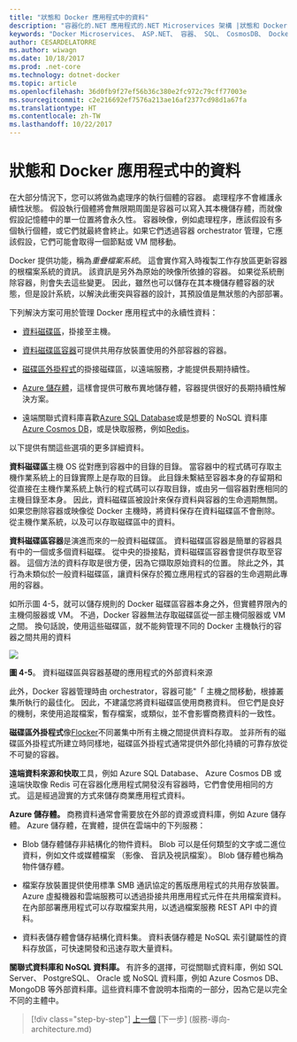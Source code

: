 ```yaml
---
title: "狀態和 Docker 應用程式中的資料"
description: "容器化的.NET 應用程式的.NET Microservices 架構 |狀態和 Docker 應用程式中的資料"
keywords: "Docker Microservices、 ASP.NET、 容器、 SQL、 CosmosDB、 Docker"
author: CESARDELATORRE
ms.author: wiwagn
ms.date: 10/18/2017
ms.prod: .net-core
ms.technology: dotnet-docker
ms.topic: article
ms.openlocfilehash: 36d0fb9f27ef56b36c380e2fc972c79cff77003e
ms.sourcegitcommit: c2e216692ef7576a213ae16af2377cd98d1a67fa
ms.translationtype: HT
ms.contentlocale: zh-TW
ms.lasthandoff: 10/22/2017
---
```

# <a name="state-and-data-in-docker-applications"></a>狀態和 Docker 應用程式中的資料

在大部分情況下，您可以將做為處理序的執行個體的容器。 處理程序不會維護永續性狀態。 假設執行個體將會無限期周圍是容器可以寫入其本機儲存體，而就像假設記憶體中的單一位置將會永久性。 容器映像，例如處理程序，應該假設有多個執行個體，或它們就最終會終止。如果它們透過容器 orchestrator 管理，它應該假設，它們可能會取得一個節點或 VM 間移動。

Docker 提供功能，稱為*重疊檔案系統*。 這會實作寫入時複製工作存放區更新容器的根檔案系統的資訊。 該資訊是另外為原始的映像所依據的容器。 如果從系統刪除容器，則會失去這些變更。 因此，雖然也可以儲存在其本機儲存體容器的狀態，但是設計系統，以解決此衝突與容器的設計，其預設值是無狀態的內部部署。

下列解決方案可用於管理 Docker 應用程式中的永續性資料：

-   [資料磁碟區](https://docs.docker.com/engine/tutorials/dockervolumes/)，掛接至主機。

-   [資料磁碟區容器](https://docs.docker.com/engine/tutorials/dockervolumes/#creating-and-mounting-a-data-volume-container)可提供共用存放裝置使用的外部容器的容器。

-   [磁碟區外掛程式](https://docs.docker.com/engine/tutorials/dockervolumes/)的掛接磁碟區，以遠端服務，才能提供長期持續性。

-   [Azure 儲存體](https://docs.microsoft.com/azure/storage/)，這樣會提供可散布異地儲存體，容器提供很好的長期持續性解決方案。

-   遠端關聯式資料庫喜歡[Azure SQL Database](https://azure.microsoft.com/services/sql-database/)或是想要的 NoSQL 資料庫[Azure Cosmos DB](https://docs.microsoft.com/azure/cosmos-db/introduction)，或是快取服務，例如[Redis](https://redis.io/)。

以下提供有關這些選項的更多詳細資料。

**資料磁碟區**主機 OS 從對應到容器中的目錄的目錄。 當容器中的程式碼可存取主機作業系統上的目錄實際上是存取的目錄。 此目錄未繫結至容器本身的存留期和從直接在主機作業系統上執行的程式碼可以存取目錄，或由另一個容器對應相同的主機目錄至本身。 因此，資料磁碟區被設計來保存資料與容器的生命週期無關。 如果您刪除容器或映像從 Docker 主機時，將資料保存在資料磁碟區不會刪除。 從主機作業系統，以及可以存取磁碟區中的資料。

**資料磁碟區容器**是演進而來的一般資料磁碟區。 資料磁碟區容器是簡單的容器具有中的一個或多個資料磁碟。 從中央的掛接點，資料磁碟區容器會提供存取至容器。 這個方法的資料存取是很方便，因為它擷取原始資料的位置。 除此之外，其行為未類似於一般資料磁碟區，讓資料保存於獨立應用程式的容器的生命週期此專用的容器。

如所示圖 4-5，就可以儲存規則的 Docker 磁碟區容器本身之外，但實體界限內的主機伺服器或 VM。 不過，Docker 容器無法存取磁碟區從一部主機伺服器或 VM 之間。 換句話說，使用這些磁碟區，就不能夠管理不同的 Docker 主機執行的容器之間共用的資料

![](./media/image5.png)

**圖 4-5**。 資料磁碟區與容器基礎的應用程式的外部資料來源

此外，Docker 容器管理時由 orchestrator，容器可能"「 主機之間移動，根據叢集所執行的最佳化。 因此，不建議您將資料磁碟區使用商務資料。 但它們是良好的機制，來使用追蹤檔案，暫存檔案，或類似，並不會影響商務資料的一致性。

**磁碟區外掛程式**像[Flocker](https://clusterhq.com/flocker/)不同叢集中所有主機之間提供資料存取。 並非所有的磁碟區外掛程式所建立時同樣地，磁碟區外掛程式通常提供外部化持續的可靠存放從不可變的容器。

**遠端資料來源和快取**工具，例如 Azure SQL Database、 Azure Cosmos DB 或遠端快取像 Redis 可在容器化應用程式開發沒有容器時，它們會使用相同的方式。 這是經過證實的方式來儲存商業應用程式資料。

**Azure 儲存體。** 商務資料通常會需要放在外部的資源或資料庫，例如 Azure 儲存體。 Azure 儲存體，在實體，提供在雲端中的下列服務：

-   Blob 儲存體儲存非結構化的物件資料。 Blob 可以是任何類型的文字或二進位資料，例如文件或媒體檔案 （影像、 音訊及視訊檔案）。 Blob 儲存體也稱為物件儲存體。

-   檔案存放裝置提供使用標準 SMB 通訊協定的舊版應用程式的共用存放裝置。 Azure 虛擬機器和雲端服務可以透過掛接共用應用程式元件在共用檔案資料。 在內部部署應用程式可以存取檔案共用，以透過檔案服務 REST API 中的資料。

-   資料表儲存體會儲存結構化資料集。 資料表儲存體是 NoSQL 索引鍵屬性的資料存放區，可快速開發和迅速存取大量資料。

**關聯式資料庫和 NoSQL 資料庫。** 有許多的選擇，可從關聯式資料庫，例如 SQL Server、 PostgreSQL、 Oracle 或 NoSQL 資料庫，例如 Azure Cosmos DB、 MongoDB 等外部資料庫。這些資料庫不會說明本指南的一部分，因為它是以完全不同的主體中。


>[!div class="step-by-step"]
[上一個](化-整合-applications.md) [下一步] (服務-導向-architecture.md)

